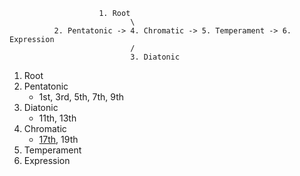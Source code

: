                         1. Root
                               \
              2. Pentatonic -> 4. Chromatic -> 5. Temperament -> 6. Expression
                               /
                               3. Diatonic

1. Root
2. Pentatonic
   - 1st, 3rd, 5th, 7th, 9th
3. Diatonic
   - 11th, 13th
4. Chromatic
   - [17th](https://www.youtube.com/watch?v=EYLk1kXDI_s), 19th
5. Temperament
6. Expression
